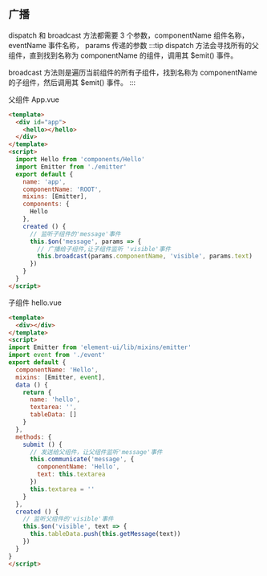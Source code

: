 ## 广播

dispatch 和 broadcast 方法都需要 3 个参数，componentName 组件名称， eventName 事件名称， params 传递的参数
:::tip
dispatch 方法会寻找所有的父组件，直到找到名称为 componentName 的组件，调用其 $emit() 事件。

broadcast 方法则是遍历当前组件的所有子组件，找到名称为 componentName 的子组件，然后调用其 $emit() 事件。
:::

父组件 App.vue
```html
<template>
  <div id="app">
    <hello></hello>
  </div>
</template>
<script>
  import Hello from 'components/Hello'
  import Emitter from './emitter'
  export default {
    name: 'app',
    componentName: 'ROOT',
    mixins: [Emitter],
    components: {
      Hello
    },
    created () {
      // 监听子组件的'message'事件
      this.$on('message', params => {
        // 广播给子组件,让子组件监听 'visible'事件
        this.broadcast(params.componentName, 'visible', params.text)
      })
    }
  }
</script>
```

子组件 hello.vue
```html
<template>
  <div></div>
</template>
<script>
import Emitter from 'element-ui/lib/mixins/emitter'
import event from './event'
export default {
  componentName: 'Hello',
  mixins: [Emitter, event],
  data () {
    return {
      name: 'hello',
      textarea: '',
      tableData: []
    }
  },
  methods: {
    submit () {
      // 发送给父组件，让父组件监听'message'事件
      this.communicate('message', {
        componentName: 'Hello',
        text: this.textarea
      })
      this.textarea = ''
    }
  },
  created () {
    // 监听父组件的'visible'事件
    this.$on('visible', text => {
      this.tableData.push(this.getMessage(text))
    })
  }
}
</script>
```